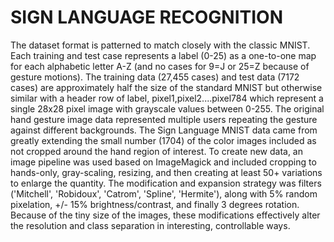 # SIGN LANGUAGE RECOGNITION
The dataset format is patterned to match closely with the classic MNIST. Each training and test case represents a label (0-25) as a one-to-one map for each alphabetic letter A-Z (and no cases for 9=J or 25=Z because of gesture motions). 
The training data (27,455 cases) and test data (7172 cases) are approximately half the size of the standard MNIST but otherwise similar with a header row of label, pixel1,pixel2....pixel784 which represent a single 28x28 pixel image with grayscale values between 0-255. 
The original hand gesture image data represented multiple users repeating the gesture against different backgrounds. 
The Sign Language MNIST data came from greatly extending the small number (1704) of the color images included as not cropped around the hand region of interest. 
To create new data, an image pipeline was used based on ImageMagick and included cropping to hands-only, gray-scaling, resizing, and then creating at least 50+ variations to enlarge the quantity. 
The modification and expansion strategy was filters ('Mitchell', 'Robidoux', 'Catrom', 'Spline', 'Hermite'), 
along with 5% random pixelation, +/- 15% brightness/contrast, and finally 3 degrees rotation. Because of the tiny size of the images, 
these modifications effectively alter the resolution and class separation in interesting, controllable ways.